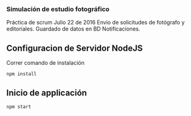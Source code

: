 ### Simulación de estudio fotográfico

Práctica de scrum Julio 22 de 2016
Envio de solicitudes de fotógrafo y editoriales.
Guardado de datos en BD
Notificaciones.

## Configuracion de Servidor NodeJS

Correr comando de instalación

```
npm install
```

## Inicio de applicación

```
npm start
```
